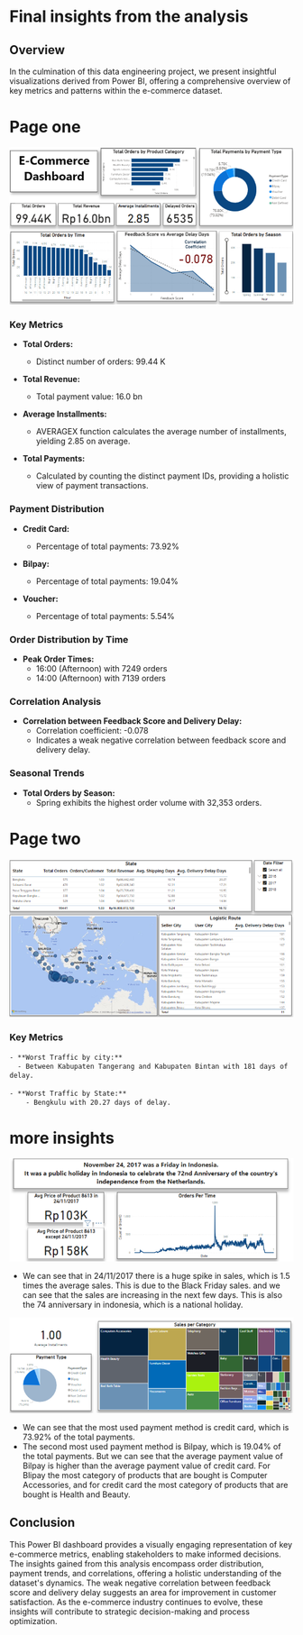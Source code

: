 # Final insights from the analysis
## Overview

In the culmination of this data engineering project, we present insightful visualizations derived from Power BI, offering a comprehensive overview of key metrics and patterns within the e-commerce dataset.

# Page one
![Main KPIs](Main_KPIs.png)
### Key Metrics

- **Total Orders:**
  - Distinct number of orders: 99.44 K

- **Total Revenue:**
  - Total payment value: 16.0 bn

- **Average Installments:**
  - AVERAGEX function calculates the average number of installments, yielding 2.85 on average.

- **Total Payments:**
  - Calculated by counting the distinct payment IDs, providing a holistic view of payment transactions.

### Payment Distribution

- **Credit Card:**
  - Percentage of total payments: 73.92%

- **Bilpay:**
  - Percentage of total payments: 19.04%

- **Voucher:**
  - Percentage of total payments: 5.54%

### Order Distribution by Time

- **Peak Order Times:**
  - 16:00 (Afternoon) with 7249 orders
  - 14:00 (Afternoon) with 7139 orders

### Correlation Analysis

- **Correlation between Feedback Score and Delivery Delay:**
  - Correlation coefficient: -0.078
  - Indicates a weak negative correlation between feedback score and delivery delay.

### Seasonal Trends

- **Total Orders by Season:**
  - Spring exhibits the highest order volume with 32,353 orders.

# Page two
![Location KPIs](Location_KPIs.png)

### Key Metrics

    - **Worst Traffic by city:**
      - Between Kabupaten Tangerang and Kabupaten Bintan with 181 days of delay.

    - **Worst Traffic by State:**
        - Bengkulu with 20.27 days of delay.

# more insights

![Sales Outliers](Sales_outliers.png)

- We can see that in 24/11/2017 there is a huge spike in sales, which is 1.5 times the average sales.
This is due to the Black Friday sales. and we can see that the sales are increasing in the next few days.
This is also the 74 anniversary in indonesia, which is a national holiday.

![payment_type](insights2.png)

- We can see that the most used payment method is credit card, which is 73.92% of the total payments.
- The second most used payment method is Bilpay, which is 19.04% of the total payments.
But we can see that the average payment value of Bilpay is higher than the average payment value of credit card. 
For Blipay the most category of products that are bought is Computer Accessories, and for credit card the most category of products that are bought is Health and Beauty.

## Conclusion

This Power BI dashboard provides a visually engaging representation of key e-commerce metrics, enabling stakeholders to make informed decisions. The insights gained from this analysis encompass order distribution, payment trends, and correlations, offering a holistic understanding of the dataset's dynamics. The weak negative correlation between feedback score and delivery delay suggests an area for improvement in customer satisfaction. As the e-commerce industry continues to evolve, these insights will contribute to strategic decision-making and process optimization.